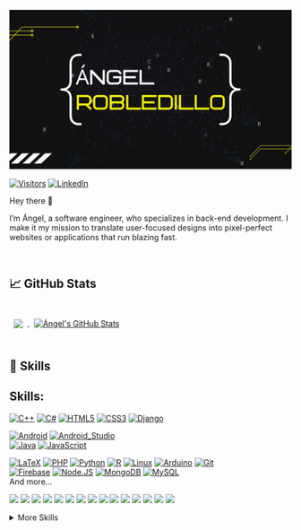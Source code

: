 [![Ángel's GitHub Banner](./assets/GitHubCabecera.png)](https://github.com/angelrobp)

[![Visitors](https://api.visitorbadge.io/api/visitors?path=https%3A%2F%2Fgithub.com%2Fangelrobp&countColor=%23dce775)](https://visitorbadge.io/status?path=https%3A%2F%2Fgithub.com%2Fangelrobp)
[![LinkedIn](https://img.shields.io/badge/LinkedIn-Ángel_Robledillo-0077B5?style=for-the-badge&logo=linkedin&logoColor=white&labelColor=101010)](https://www.linkedin.com/in/angelrobledillo/)

Hey there 👋

I’m Ángel, a software engineer, who specializes in back-end development. I make it my mission to translate user-focused designs into pixel-perfect websites or applications that run blazing fast.

<!--Want to know more about me? [Check out my portfolio.](https://github.com/angelrobp)-->

<!--
## 📝 Latest Blog Posts

<br>

<!-- BLOG-POST-LIST:START -->
<!-- - [Título enlace](https://github.com/angelrobp) -->
<!-- BLOG-POST-LIST:END -->

<br>

<!--
## 📌 Pinned Repositories

<br>

<a href="ENLACEREPO">
  <img align="center" style="margin:0.5rem" src="https://github-readme-stats.vercel.app/api/pin/?username=angelrobp&repo=[NOMBREREPO]&title_color=ffffff&text_color=c9cacc&icon_color=4AB197&bg_color=1A2B34" />
</a>

<br>
<br>
-->



## &#x1f4c8; GitHub Stats

<br>

<a href="https://github.com/angelrobp">
  <img align="center" style="margin:0.5rem" src="https://github-readme-stats.vercel.app/api/top-langs/?username=angelrobp&hide=html,css&title_color=ffffff&text_color=c9cacc&icon_color=4AB197&bg_color=1A2B34" />
</a>

<a href="https://github.com/angelrobp">
  <img align="center" style="margin:0.5rem" src="https://github-readme-stats.vercel.app/api?username=angelrobp&show_icons=true&line_height=27&count_private=true&title_color=ffffff&text_color=c9cacc&icon_color=4AB097&bg_color=1A2B34" alt="Ángel's GitHub Stats" />
</a>

<br>
<br>

## 💼 Skills

## Skills:
[![C++](https://img.shields.io/badge/C++-2300599C?style=for-the-badge&logo=c%2B%2B&logoColor=white&labelColor=101010)]()
[![C#](https://img.shields.io/badge/c%23-23239120?style=for-the-badge&logo=c-sharp&logoColor=white&labelColor=101010)]()
[![HTML5](https://img.shields.io/badge/html5-%23E34F26.svg?style=for-the-badge&logo=html5&logoColor=white&labelColor=101010)]()
[![CSS3](https://img.shields.io/badge/CSS3-%231572B6.svg?style=for-the-badge&logo=css3&logoColor=white&labelColor=101010)]()
[![Django](https://img.shields.io/badge/django-%23092E20.svg?style=for-the-badge&logo=django&logoColor=101010&labelColor=101010)]()
</br>

[![Android](https://img.shields.io/badge/Android-3DDC84?style=for-the-badge&logo=android&logoColor=white&labelColor=101010)]()
[![Android_Studio](https://img.shields.io/badge/Android_Studio-3DDC84?style=for-the-badge&logo=android-studio&logoColor=white&labelColor=101010)]()
</br>
[![Java](https://img.shields.io/badge/Java-007396?style=for-the-badge&logo=java&logoColor=white&labelColor=101010)]()
[![JavaScript](https://img.shields.io/badge/JavaScript-F7DF1E?style=for-the-badge&logo=javascript&logoColor=white&labelColor=101010)]()


[![LaTeX](https://img.shields.io/badge/latex-%23008080.svg?style=for-the-badge&logo=latex&logoColor=white&labelColor=101010)]()
[![PHP](https://img.shields.io/badge/php-%23777BB4.svg?style=for-the-badge&logo=php&logoColor=white&labelColor=101010)]()
[![Python](https://img.shields.io/badge/python-3670A0?style=for-the-badge&logo=python&logoColor=ffdd54&labelColor=101010)]()
[![R](https://img.shields.io/badge/r-%23276DC3.svg?style=for-the-badge&logo=r&logoColor=white&labelColor=101010)]()
[![Linux](https://img.shields.io/badge/Linux-FCC624?style=for-the-badge&logo=linux&logoColor=black&labelColor=101010)]()
[![Arduino](https://img.shields.io/badge/-Arduino-00979D?style=for-the-badge&logo=Arduino&logoColor=white&labelColor=101010)]()
[![Git](https://img.shields.io/badge/git-%23F05033.svg?style=for-the-badge&logo=git&logoColor=white&labelColor=101010)]()
</br>
[![Firebase](https://img.shields.io/badge/Firebase-FFCA28?style=for-the-badge&logo=firebase&logoColor=white&labelColor=101010)]()
[![Node.JS](https://img.shields.io/badge/Node.JS-339933?style=for-the-badge&logo=node.js&logoColor=white&labelColor=101010)]()
[![MongoDB](https://img.shields.io/badge/MongoDB-47A248?style=for-the-badge&logo=mongodb&logoColor=white&labelColor=101010)]()
[![MySQL](https://img.shields.io/badge/MySQL-4479A1?style=for-the-badge&logo=mysql&logoColor=white&labelColor=101010)]()
</br>
And more...


![](https://img.shields.io/badge/Code-Angular-informational?style=flat&logo=angular&logoColor=white&color=4AB197)
![](https://img.shields.io/badge/Code-Ionic-informational?style=flat&logo=ionic&logoColor=white&color=4AB197)
![](https://img.shields.io/badge/Code-React-informational?style=flat&logo=react&logoColor=white&color=4AB197)
![](https://img.shields.io/badge/Code-Redux-informational?style=flat&logo=Redux&logoColor=white&color=4AB197)
![](https://img.shields.io/badge/Code-Gatsby-informational?style=flat&logo=gatsby&logoColor=white&color=4AB197)
![](https://img.shields.io/badge/Code-JavaScript-informational?style=flat&logo=JavaScript&logoColor=white&color=4AB197)
![](https://img.shields.io/badge/Code-TypeScript-informational?style=flat&logo=TypeScript&logoColor=white&color=4AB197)
![](https://img.shields.io/badge/Code-GreenSock-informational?style=flat&logo=GreenSock&logoColor=white&color=4AB197)
![](https://img.shields.io/badge/Code-Java-informational?style=flat&logo=Java&logoColor=white&color=4AB197)
![](https://img.shields.io/badge/Code-SpringBoot-informational?style=flat&logo=Spring&logoColor=white&color=4AB197)
![](https://img.shields.io/badge/Code-CSharp-informational?style=flat&logo=c-sharp&logoColor=white&color=4AB197)
![](https://img.shields.io/badge/Code-.NET-informational?style=flat&logo=.net&logoColor=white&color=4AB197)
![](https://img.shields.io/badge/Code-SwiftUI-informational?style=flat&logo=swift&logoColor=white&color=4AB197)
![](https://img.shields.io/badge/Code-MongoDB-informational?style=flat&logo=MongoDB&logoColor=white&color=4AB197)
![](https://img.shields.io/badge/Code-MySQL-informational?style=flat&logo=MySQL&logoColor=white&color=4AB197)

<details>
<summary>More Skills</summary>
<br>

![](https://img.shields.io/badge/Style-CSS-informational?style=flat&logo=css3&logoColor=white&color=4AB197)
![](https://img.shields.io/badge/Style-Tailwind-informational?style=flat&logo=Tailwind-CSS&logoColor=white&color=4AB197)
![](https://img.shields.io/badge/Style-Sass-informational?style=flat&logo=Sass&logoColor=white&color=4AB197)
![](https://img.shields.io/badge/Style-Stylus-informational?style=flat&logo=Stylus&logoColor=white&color=4AB197)

<br>

![](https://img.shields.io/badge/Test-Jasmine-informational?style=flat&logo=Jasmine&logoColor=white&color=4AB197)
![](https://img.shields.io/badge/Test-Jest-informational?style=flat&logo=jest&logoColor=white&color=4AB197)
![](https://img.shields.io/badge/Test-Mocha-informational?style=flat&logo=Mocha&logoColor=white&color=4AB197)
![](https://img.shields.io/badge/Test-Cypress-informational?style=flat&logo=Cypress&logoColor=white&color=4AB197)
![](https://img.shields.io/badge/Test-Cypress-informational?style=flat&logo=Cypress&logoColor=white&color=4AB197)

<br>

![](https://img.shields.io/badge/Tools-Docker-informational?style=flat&logo=docker&logoColor=white&color=4AB197)
![](https://img.shields.io/badge/Tools-Pivotal-informational?style=flat&logo=Pivotal-Tracker&logoColor=white&color=4AB197)
![](https://img.shields.io/badge/Tools-NGINX-informational?style=flat&logo=nginx&logoColor=white&color=4AB197)
![](https://img.shields.io/badge/Tools-Netlify-informational?style=flat&logo=netlify&logoColor=white&color=4AB197)
![](https://img.shields.io/badge/Tools-Jenkins-informational?style=flat&logo=jenkins&logoColor=white&color=4AB197)
![](https://img.shields.io/badge/Tools-SonarQube-informational?style=flat&logo=SonarQube&logoColor=white&color=4AB197)
![](https://img.shields.io/badge/Tools-Actions-informational?style=flat&logo=github-actions&logoColor=white&color=4AB197)
![](https://img.shields.io/badge/Tools-NPM-informational?style=flat&logo=npm&logoColor=white&color=4AB197)
![](https://img.shields.io/badge/Tools-Postman-informational?style=flat&logo=Postman&logoColor=white&color=4AB197)
![](https://img.shields.io/badge/Tools-Photoshop-informational?style=flat&logo=Adobe-Photoshop&logoColor=white&color=4AB197)
![](https://img.shields.io/badge/Tools-Illustrator-informational?style=flat&logo=Adobe-Illustrator&logoColor=white&color=4AB197)
![](https://img.shields.io/badge/Tools-AdobeXD-informational?style=flat&logo=Adobe-XD&logoColor=white&color=4AB197)
![](https://img.shields.io/badge/Tools-GitHub-informational?style=flat&logo=GitHub&logoColor=white&color=4AB197)
![](https://img.shields.io/badge/Tools-GitLab-informational?style=flat&logo=GitLab&logoColor=white&color=4AB197)
![](https://img.shields.io/badge/Tools-Bitbucket-informational?style=flat&logo=Bitbucket&logoColor=white&color=4AB197)
![](https://img.shields.io/badge/Tools-Jira-informational?style=flat&logo=Jira-Software&logoColor=white&color=4AB197)
![](https://img.shields.io/badge/Tools-Clubhouse-informational?style=flat&logo=Clubhouse&logoColor=white&color=4AB197)

</details>

<br>
